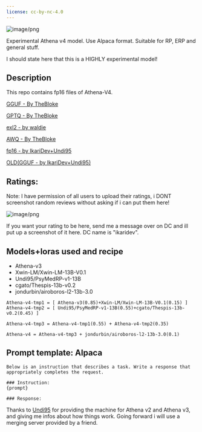 ```yaml
---
license: cc-by-nc-4.0
---
```


![image/png](https://cdn-uploads.huggingface.co/production/uploads/630dfb008df86f1e5becadc3/XKvu-iA8ZJaw2rRLm1sVn.png)

Experimental Athena v4 model. Use Alpaca format. Suitable for RP, ERP and general stuff.

I should state here that this is a HIGHLY experimental model!

<!-- description start -->
## Description

<!-- [Recommended settings - contributed by localfultonextractor](https://files.catbox.moe/ue0tja.json) -->

This repo contains fp16 files of Athena-V4.

[GGUF - By TheBloke](https://huggingface.co/TheBloke/Athena-v4-GGUF)

[GPTQ - By TheBloke](https://huggingface.co/TheBloke/Athena-v4-GPTQ)

[exl2 - by waldie](https://huggingface.co/waldie/Athena-v4-8bpw-h8-exl2)

[AWQ - By TheBloke](https://huggingface.co/TheBloke/Athena-v4-AWQ)

[fp16 - by IkariDev+Undi95](https://huggingface.co/IkariDev/Athena-v4)

<!-- [GGUF - by IkariDev](https://huggingface.co/IkariDev/Athena-v4-GGUF)-->
[OLD(GGUF - by IkariDev+Undi95)](https://huggingface.co/IkariDev/Athena-v4-GGUF)

## Ratings:

Note: I have permission of all users to upload their ratings, i DONT screenshot random reviews without asking if i can put them here!

![image/png](https://cdn-uploads.huggingface.co/production/uploads/630dfb008df86f1e5becadc3/8kA_i7BVItCTiUGRdHkoy.png)

If you want your rating to be here, send me a message over on DC and ill put up a screenshot of it here. DC name is "ikaridev".

<!-- description end -->
<!-- description start -->
## Models+loras used and recipe

- Athena-v3
- Xwin-LM/Xwin-LM-13B-V0.1
- Undi95/PsyMedRP-v1-13B
- cgato/Thespis-13b-v0.2
- jondurbin/airoboros-l2-13b-3.0
```
Athena-v4-tmp1 = [ Athena-v3(0.85)+Xwin-LM/Xwin-LM-13B-V0.1(0.15) ]
Athena-v4-tmp2 = [ Undi95/PsyMedRP-v1-13B(0.55)+cgato/Thespis-13b-v0.2(0.45) ]

Athena-v4-tmp3 = Athena-v4-tmp1(0.55) + Athena-v4-tmp2(0.35)

Athena-v4 = Athena-v4-tmp3 + jondurbin/airoboros-l2-13b-3.0(0.1)
```
<!-- description end -->
<!-- prompt-template start -->
## Prompt template: Alpaca

```
Below is an instruction that describes a task. Write a response that appropriately completes the request.

### Instruction:
{prompt}

### Response:

```

Thanks to [Undi95](https://huggingface.co/Undi95) for providing the machine for Athena v2 and Athena v3, and giving me infos about how things work. Going forward i will use a merging server provided by a friend.